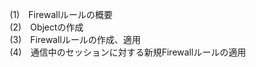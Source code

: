 　  (1)　Firewallルールの概要　<br>
 　 (2)　Objectの作成<br>
 　 (3)　Firewallルールの作成、適用　<br>
 　 (4)　通信中のセッションに対する新規Firewallルールの適用　<br> 
